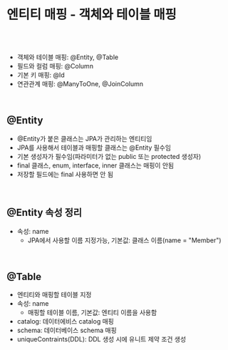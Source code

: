 # 엔티티 매핑 - 객체와 테이블 매핑

<br>
<br>

- 객체와 테이블 매핑: @Entity, @Table
- 필드와 컬럼 매핑: @Column
- 기본 키 매핑: @Id
- 연관관계 매핑: @ManyToOne, @JoinColumn

<br>

## @Entity
- @Entity가 붙은 클래스는 JPA가 관리하는 엔티티임
- JPA를 사용해서 테이블과 매핑할 클래스는 @Entity 필수임
- 기본 생성자가 필수임(파라미터가 없는 public 또는 protected 생성자)
- final 클래스, enum, interface, inner 클래스는 매핑이 안됨
- 저장할 필드에는 final 사용하면 안 됨

<br>

## @Entity 속성 정리
- 속성: name
	- JPA에서 사용할 이름 지정가능, 기본값: 클래스 이름(name = "Member")

<br>

## @Table
- 엔티티와 매핑할 테이블 지정
- 속성: name
	- 매핑할 테이블 이름, 기본값: 엔티티 이름을 사용함
- catalog: 데이터에비스 catalog 매핑
- schema: 데이터베이스 schema 매핑
- uniqueContraints(DDL): DDL 생성 시에 유니트 제약 조건 생성



